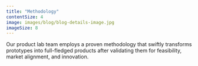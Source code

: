 ```yaml
---
title: "Methodology"
contentSize: 4
image: images/blog/blog-details-image.jpg
imageSize: 8
---
```


Our product lab team employs a proven methodology that swiftly transforms prototypes into 
full-fledged products after validating them for feasibility, market alignment, and 
innovation.

